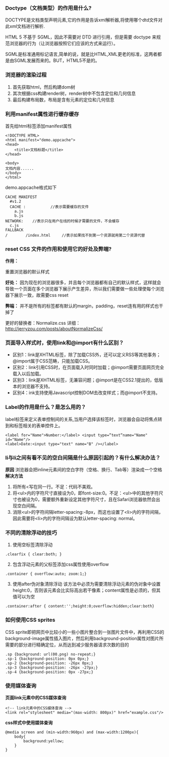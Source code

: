 ### Doctype（文档类型）的作用是什么?
DOCTYPE是文档类型声明元素,它的作用是告诉xml解析器,将使用哪个dtd文件对此xml文档进行解析.

HTML 5 不基于 SGML，因此不需要对 DTD 进行引用，但是需要 doctype 来规范浏览器的行为（让浏览器按照它们应该的方式来运行）。

SGML是标准通用标记语言,简单的说，就是比HTML,XML更老的标准，这两者都是由SGML发展而来的。BUT，HTML5不是的。

### 浏览器的渲染过程
1. 首先获取html，然后构建dom树
2. 其次根据css构建render树，render树中不包含定位和几何信息
3. 最后构建布局数，布局是含有元素的定位和几何信息

### 利用manifest属性进行缓存缓存
首先给html标签添加manifest属性
```
<!DOCTYPE HTML>
<html manifest="demo.appcache">
<head>
    <title>文档标题</title>
</head>

<body>
文档内容......
</body>
</html>
```
demo.appcache格式如下
```
CACHE MANIFEST
  #v1.2
  CACHE :           //表示需要缓存的文件
    a.js
    b.js
NETWORK:    //表示只在用户在线的时候才需要的文件，不会缓存
  c.js
FALLBACK
/        /index.html     //表示如果找不到第一个资源就用第二个资源代替
```
### reset CSS 文件的作用和使用它的好处及弊端?
**作用：**

重置浏览器的默认样式

**好处：**
因为现在的浏览器很多，并且每个浏览器都有自己的默认样式，这样就会导致一个页面在多个浏览器下展示产生差异，所以我们需要做一些处理使每个浏览器下展示一致，故需要css reset

**弊端：**
并不是所有的标签都有默认的margin，padding，reset连有用的样式也干掉了

更好的替换者：Normalize.css 详细：http://jerryzou.com/posts/aboutNormalizeCss/

### 页面导入样式时，使用link和@import有什么区别？
* 区别1：link是XHTML标签，除了加载CSS外，还可以定义RSS等其他事务；@import属于CSS范畴，只能加载CSS。
* 区别2：link引用CSS时，在页面载入时同时加载；@import需要页面网页完全载入以后加载。
* 区别3：link是XHTML标签，无兼容问题；@import是在CSS2.1提出的，低版本的浏览器不支持。
* 区别4：ink支持使用Javascript控制DOM去改变样式；而@import不支持。
### Label的作用是什么？是怎么用的？
label标签来定义表单控制间的关系,当用户选择该标签时，浏览器会自动将焦点转到和标签相关的表单控件上。
```
<label for="Name">Number:</label> <input type=“text“name="Name" id="Name"/>
<label>Date:<input type="text" name="B" /></label>
```

### li与li之间有看不见的空白间隔是什么原因引起的？有什么解决办法？
**原因**
浏览器会把inline元素间的空白字符（空格、换行、Tab等）渲染成一个空格
**解决方法**

1. 将所有<写在同一行。不足：代码不美观。
2. 将\<ul>内的字符尺寸直接设为0，即font-size:0。不足：\<ul>中的其他字符尺寸也被设为0，需要额外重新设定其他字符尺寸，且在Safari浏览器依然会出现空白间隔。
3. 消除\<ul>的字符间隔letter-spacing:-8px，而这也设置了\<li>内的字符间隔，因此需要将\<li>内的字符间隔设为默认letter-spacing: normal。
### 不同的清除浮动的技巧
1. 使用空标签清除浮动
```
.clearfix { clear:both; }
```
2. 包含浮动元素的父标签添加css属性使用overflow
```
.container { overflow:auto; zoom:1;}
```
3. 使用after伪对象清除浮动
该方法中必须为需要清除浮动元素的伪对象中设置 height:0，否则该元素会比实际高出若干像素；content属性是必须的，但其值可以为空
```
.container:after { content:'';height:0;overflow:hidden;clear:both}
```
### 如何使用CSS sprites
CSS sprite即把网页中比较小的一些小图片整合到一张图片文件中，再利用CSS的background-image属性插入图片，然后利用background-position属性对图片所需要的部分进行精确定位，从而达到减少服务器请求次数的目的
```
.sp {background: url(00.png) no-repeat;}
.sp-1 {background-position: 0px 0px;}
.sp-2 {background-position: -26px 0px;}
.sp-3 {background-position: -26px -27px;}
.sp-4 {background-position: 0px -27px;}
```
### 使用媒体查询
**页面link元素中的CSS媒体查询**
```
<!-- link元素中的CSS媒体查询 -->
<link rel="stylesheet" media="(max-width: 800px)" href="example.css"/>
```
**css样式中使用媒体查询**
```
@media screen and (min-width:960px) and (max-width:1200px){
    body{
        background:yellow;
    }
}
```